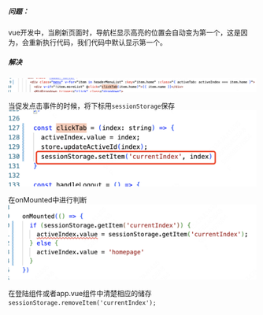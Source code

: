 ##### 问题：
vue开发中，当刷新页面时，导航栏显示高亮的位置会自动变为第一个，这是因为，会重新执行代码，我们代码中默认显示第一个。

##### 解决

![Alt text](image-1.png)

当促发点击事件的时候，将下标用`sessionStorage`保存
![Alt text](image.png)

在onMounted中进行判断
![Alt text](image-2.png)

在登陆组件或者app.vue组件中清楚相应的储存
`sessionStorage.removeItem('currentIndex');`